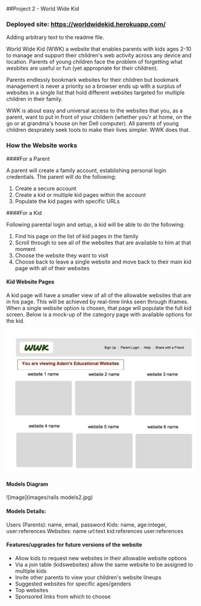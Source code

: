 ##Project 2 - World Wide Kid
### Deployed site: https://worldwidekid.herokuapp.com/

Adding arbitrary text to the readme file.

World Wide Kid (WWK) a website that enables parents with kids ages 2-10 to manage and support their children's web activity across any device and location.  Parents of young children face the problem of forgetting what wesbites are useful or fun (yet appropriate for their children).

Parents endlessly bookmark websites for their children but bookmark management is never a priority so a browser ends up with a surplus of websites in a single list that hold different websites targeted for multiple children in their family.

WWK is about easy and universal access to the websites that you, as a parent, want to put in front of your childern (whether you'r at home, on the go or at grandma's house on her Dell computer).  All parents of young children desprately seek tools to make their lives simpler. WWK does that.


### How the Website works

####For a Parent

A parent will create a family account, establishing personal login credentials.  The parent will do the following:

1. Create a secure account
2. Create a kid or multiple kid pages within the account
3. Populate the kid pages with specific URLs

####For a Kid

Following parental login and setup, a kid will be able to do the following:

1. Find his page on the list of kid pages in the family
2. Scroll through to see all of the websites that are available to him at that moment
3. Choose the website they want to visit
4. Choose back to leave a single website and move back to their main kid page with all of their websites

#### Kid Website Pages

A kid page will have a smaller view of all of the allowable websites that are in his page.  This will be achieved by real-time links seen through iframes.  When a single website option is chosen, that page will populate the full kid screen.  Below is a mock-up of the category page with available options for the kid.

![image](images/project_2_web_mockup.jpg)


#### Models Diagram
![image](images/rails models2.jpg)

#### Models Details:

Users (Parents): name, email, password
Kids: name, age:integer, user:references
Websites: name url:text kid:references user:references


#### Features/upgrades for future versions of the website

* Allow kids to request new websites in their allowable website options
* Via a join table (kidswebsites) allow the same website to be assigned to multiple kids
* Invite other parents to view your children's website lineups
* Suggested websites for specific ages/genders
* Top websites
* Sponsored links from which to choose








